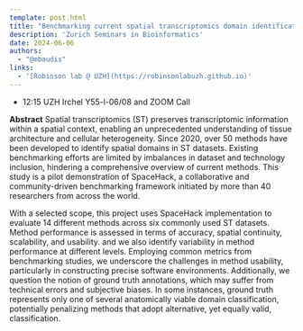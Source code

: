 ```yaml
---
template: post.html
title: "Benchmarking current spatial transcriptomics domain identification methods<br/>Jieran Sun"
description: 'Zurich Seminars in Bioinformatics'
date: 2024-06-06
authors:
  - "@mbaudis"
links:
  - '[Robinson lab @ UZH](https://robinsonlabuzh.github.io)'
---
```


* 12:15 UZH Irchel Y55-l-06/08 and ZOOM Call

**Abstract** Spatial transcriptomics (ST) preserves transcriptomic information within a spatial context, enabling an unprecedented understanding of tissue architecture and cellular heterogeneity. Since 2020, over 50 methods have been developed to identify spatial domains in ST datasets. Existing benchmarking efforts are limited by imbalances in dataset and technology inclusion, hindering a comprehensive overview of current methods. This study is a pilot demonstration of SpaceHack, a collaborative and community-driven benchmarking framework initiated by more than 40 researchers from across the world. <!--more-->

With a selected scope, this project uses SpaceHack implementation to evaluate 14 different methods across six commonly used ST datasets. Method performance is assessed in terms of accuracy, spatial continuity, scalability, and usability. and we also identify variability in method performance at different levels. Employing common metrics from benchmarking studies, we underscore the challenges in method usability, particularly in constructing precise software environments. Additionally, we question the notion of ground truth annotations, which may suffer from technical errors and subjective biases. In some instances, ground truth represents only one of several anatomically viable domain classification, potentially penalizing methods that adopt alternative, yet equally valid, classification.